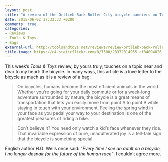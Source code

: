 ```yaml
---
layout: post
title: "A review of the Ortlieb Back Roller City bicycle panniers on Tools &amp; Toys"
date: 2015-06-02 17:33:33 +0200
comments: true
categories: 
- Reviews
- Tools & Toys
- Bags
external-url: http://toolsandtoys.net/reviews/review-ortlieb-back-roller-city-bicycle-panniers/
title-image: https://c4.staticflickr.com/8/7500/28372014955_cf34094826_o.jpg
---
```


This week’s _Tools & Toys_ review, by yours truly, touches on a topic near and dear to my heart: the bicycle. In many ways, this article is a love letter to the bicycle as much as it is a review of a bag:

> On bicycles, humans become the most efficient animals in the world. Whether you’re going for your daily commute or for a week-long adventure surrounded by nature, the bicycle is a great means of transportation that lets you easily move from point A to point B while staying in touch with your environment. Feeling the spring wind in your face as you pedal your way to your destination is one of the greatest pleasures of riding a bike.

> Don’t believe it? You need only watch a kid’s face whenever they ride. That invariable expression of pure, unadulterated joy is a tell-tale sign that the bicycle is something special.

English author H.G. Wells once said: “_Every time I see an adult on a bicycle, I no longer despair for the future of the human race”_. I couldn’t agree more.